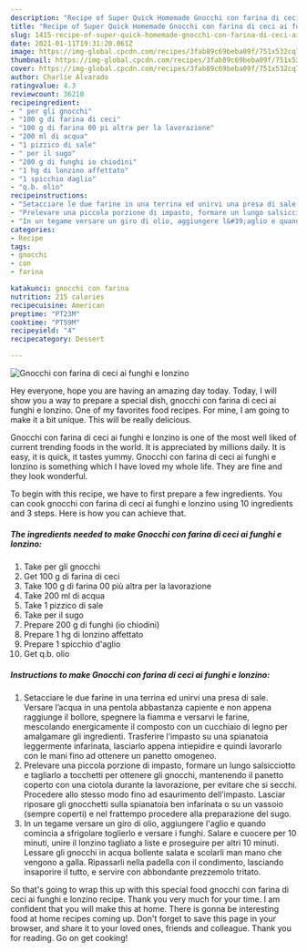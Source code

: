 ```yaml
---
description: "Recipe of Super Quick Homemade Gnocchi con farina di ceci ai funghi e lonzino"
title: "Recipe of Super Quick Homemade Gnocchi con farina di ceci ai funghi e lonzino"
slug: 1415-recipe-of-super-quick-homemade-gnocchi-con-farina-di-ceci-ai-funghi-e-lonzino
date: 2021-01-11T19:31:20.061Z
image: https://img-global.cpcdn.com/recipes/3fab89c69beba09f/751x532cq70/gnocchi-con-farina-di-ceci-ai-funghi-e-lonzino-recipe-main-photo.jpg
thumbnail: https://img-global.cpcdn.com/recipes/3fab89c69beba09f/751x532cq70/gnocchi-con-farina-di-ceci-ai-funghi-e-lonzino-recipe-main-photo.jpg
cover: https://img-global.cpcdn.com/recipes/3fab89c69beba09f/751x532cq70/gnocchi-con-farina-di-ceci-ai-funghi-e-lonzino-recipe-main-photo.jpg
author: Charlie Alvarado
ratingvalue: 4.3
reviewcount: 36210
recipeingredient:
- " per gli gnocchi"
- "100 g di farina di ceci"
- "100 g di farina 00 pi altra per la lavorazione"
- "200 ml di acqua"
- "1 pizzico di sale"
- " per il sugo"
- "200 g di funghi io chiodini"
- "1 hg di lonzino affettato"
- "1 spicchio daglio"
- "q.b. olio"
recipeinstructions:
- "Setacciare le due farine in una terrina ed unirvi una presa di sale. Versare l’acqua in una pentola abbastanza capiente e non appena raggiunge il bollore, spegnere la fiamma e versarvi le farine, mescolando energicamente il composto con un cucchiaio di legno per amalgamare gli ingredienti. Trasferire l’impasto su una spianatoia leggermente infarinata, lasciarlo appena intiepidire e quindi lavorarlo con le mani fino ad ottenere un panetto omogeneo."
- "Prelevare una piccola porzione di impasto, formare un lungo salsicciotto e tagliarlo a tocchetti per ottenere gli gnocchi, mantenendo il panetto coperto con una ciotola durante la lavorazione, per evitare che si secchi. Procedere allo stesso modo fino ad esaurimento dell’impasto. Lasciar riposare gli gnocchetti sulla spianatoia ben infarinata o su un vassoio (sempre coperti) e nel frattempo procedere alla preparazione del sugo."
- "In un tegame versare un giro di olio, aggiungere l&#39;aglio e quando comincia a sfrigolare toglierlo e versare i funghi. Salare e cuocere per 10 minuti, unire il lonzino tagliato a liste e proseguire per altri 10 minuti. Lessare gli gnocchi in acqua bollente salata e scolarli man mano che vengono a galla. Ripassarli nella padella con il condimento, lasciando insaporire il tutto, e servire con abbondante prezzemolo tritato."
categories:
- Recipe
tags:
- gnocchi
- con
- farina

katakunci: gnocchi con farina 
nutrition: 215 calories
recipecuisine: American
preptime: "PT23M"
cooktime: "PT59M"
recipeyield: "4"
recipecategory: Dessert

---
```



![Gnocchi con farina di ceci ai funghi e lonzino](https://img-global.cpcdn.com/recipes/3fab89c69beba09f/751x532cq70/gnocchi-con-farina-di-ceci-ai-funghi-e-lonzino-recipe-main-photo.jpg)

Hey everyone, hope you are having an amazing day today. Today, I will show you a way to prepare a special dish, gnocchi con farina di ceci ai funghi e lonzino. One of my favorites food recipes. For mine, I am going to make it a bit unique. This will be really delicious.



Gnocchi con farina di ceci ai funghi e lonzino is one of the most well liked of current trending foods in the world. It is appreciated by millions daily. It is easy, it is quick, it tastes yummy. Gnocchi con farina di ceci ai funghi e lonzino is something which I have loved my whole life. They are fine and they look wonderful.


To begin with this recipe, we have to first prepare a few ingredients. You can cook gnocchi con farina di ceci ai funghi e lonzino using 10 ingredients and 3 steps. Here is how you can achieve that.

<!--inarticleads1-->

##### The ingredients needed to make Gnocchi con farina di ceci ai funghi e lonzino:

1. Take  per gli gnocchi
1. Get 100 g di farina di ceci
1. Take 100 g di farina 00 più altra per la lavorazione
1. Take 200 ml di acqua
1. Take 1 pizzico di sale
1. Take  per il sugo
1. Prepare 200 g di funghi (io chiodini)
1. Prepare 1 hg di lonzino affettato
1. Prepare 1 spicchio d&#39;aglio
1. Get q.b. olio




<!--inarticleads2-->

##### Instructions to make Gnocchi con farina di ceci ai funghi e lonzino:

1. Setacciare le due farine in una terrina ed unirvi una presa di sale. Versare l’acqua in una pentola abbastanza capiente e non appena raggiunge il bollore, spegnere la fiamma e versarvi le farine, mescolando energicamente il composto con un cucchiaio di legno per amalgamare gli ingredienti. Trasferire l’impasto su una spianatoia leggermente infarinata, lasciarlo appena intiepidire e quindi lavorarlo con le mani fino ad ottenere un panetto omogeneo.
1. Prelevare una piccola porzione di impasto, formare un lungo salsicciotto e tagliarlo a tocchetti per ottenere gli gnocchi, mantenendo il panetto coperto con una ciotola durante la lavorazione, per evitare che si secchi. Procedere allo stesso modo fino ad esaurimento dell’impasto. Lasciar riposare gli gnocchetti sulla spianatoia ben infarinata o su un vassoio (sempre coperti) e nel frattempo procedere alla preparazione del sugo.
1. In un tegame versare un giro di olio, aggiungere l&#39;aglio e quando comincia a sfrigolare toglierlo e versare i funghi. Salare e cuocere per 10 minuti, unire il lonzino tagliato a liste e proseguire per altri 10 minuti. Lessare gli gnocchi in acqua bollente salata e scolarli man mano che vengono a galla. Ripassarli nella padella con il condimento, lasciando insaporire il tutto, e servire con abbondante prezzemolo tritato.




So that's going to wrap this up with this special food gnocchi con farina di ceci ai funghi e lonzino recipe. Thank you very much for your time. I am confident that you will make this at home. There is gonna be interesting food at home recipes coming up. Don't forget to save this page in your browser, and share it to your loved ones, friends and colleague. Thank you for reading. Go on get cooking!
